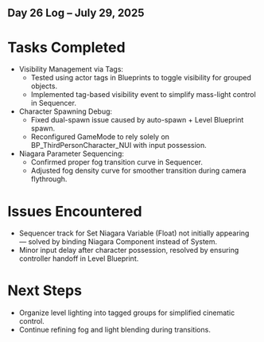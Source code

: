 ## Day 26 Log – July 29, 2025

# Tasks Completed
- Visibility Management via Tags:
  - Tested using actor tags in Blueprints to toggle visibility for grouped objects.
  - Implemented tag-based visibility event to simplify mass-light control in Sequencer.
- Character Spawning Debug:
  - Fixed dual-spawn issue caused by auto-spawn + Level Blueprint spawn.
  - Reconfigured GameMode to rely solely on BP_ThirdPersonCharacter_NUI with input possession.
- Niagara Parameter Sequencing:
  - Confirmed proper fog transition curve in Sequencer.
  - Adjusted fog density curve for smoother transition during camera flythrough.

# Issues Encountered
- Sequencer track for Set Niagara Variable (Float) not initially appearing — solved by binding Niagara Component instead of System.
- Minor input delay after character possession, resolved by ensuring controller handoff in Level Blueprint.

# Next Steps
- Organize level lighting into tagged groups for simplified cinematic control.
- Continue refining fog and light blending during transitions.